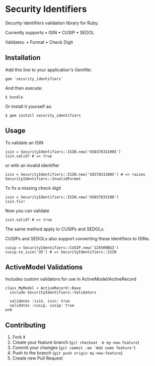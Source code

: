 # Security Identifiers

Security identifiers validation library for Ruby. 

Currently supports
• ISIN
• CUSIP
• SEDOL

Validates:
• Format
• Check Digit

## Installation

Add this line to your application's Gemfile:

    gem 'security_identifiers'

And then execute:

    $ bundle

Or install it yourself as:

    $ gem install security_identifiers

## Usage

To validate an ISIN

    isin = SecurityIdentifiers::ISIN.new('US0378331005')
    isin.valid? # => true

or with an invalid identifier

    isin = SecurityIdentifiers::ISIN.new('S0378331005') # => raises SecurityIdentifiers::InvalidFormat

To fix a missing check digit

    isin = SecurityIdentifiers::ISIN.new('US037833100')
    isin.fix! 

Now you can validate

    isin.valid? # => true

The same method apply to CUSIPs and SEDOLs.

CUSIPs and SEDOLs also support converting these identifiers to ISINs.

    cusip = SecurityIdentifiers::CUSIP.new('125509BG3')
    cusip.to_isin('US') # => SecurityIdentifiers::ISIN

## ActiveModel Validations

Includes custom validators for use in ActiveModel/ActiveRecord

    class MyModel < ActiveRecord::Base
      include SecurityIdentifiers::Validators
    
      validates :isin, isin: true
      validates :cusip, cusip: true
    end

## Contributing

1. Fork it
2. Create your feature branch (`git checkout -b my-new-feature`)
3. Commit your changes (`git commit -am 'Add some feature'`)
4. Push to the branch (`git push origin my-new-feature`)
5. Create new Pull Request
